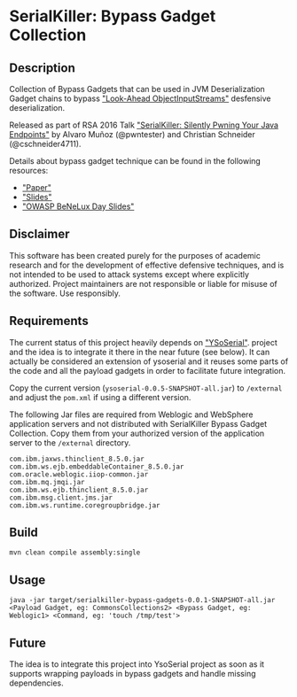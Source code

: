 # SerialKiller: Bypass Gadget Collection

## Description

Collection of Bypass Gadgets that can be used in JVM Deserialization Gadget chains to bypass ["Look-Ahead ObjectInputStreams"](http://www.ibm.com/developerworks/library/se-lookahead/) desfensive deserialization.

Released as part of RSA 2016 Talk ["SerialKiller: Silently Pwning Your Java Endpoints"](https://www.rsaconference.com/events/us16/agenda/sessions/2389/serial-killer-silently-pwning-your-java-endpoints) by Alvaro Muñoz (@pwntester) and Christian Schneider (@cschneider4711).

Details about bypass gadget technique can be found in the following resources:
- ["Paper"](https://community.microfocus.com/t5/Fortify-User-Discussions/The-perils-of-Java-deserialization/td-p/1596306?attachment-id=63108)
- ["Slides"](https://speakerdeck.com/pwntester/serial-killer-silently-pwning-your-java-endpoints)
- ["OWASP BeNeLux Day Slides"](https://www.owasp.org/images/8/8b/OWASPBNL_Java_Deserialization.pdf)

## Disclaimer

This software has been created purely for the purposes of academic research and for the development of effective defensive techniques, and is not intended to be used to attack systems except where explicitly authorized. Project maintainers are not responsible or liable for misuse of the software. Use responsibly.

## Requirements

The current status of this project heavily depends on ["YSoSerial"](https://github.com/frohoff/ysoserial).  project and the idea is to integrate it there in the near future (see below).  It can actually be considered an extension of ysoserial and it reuses some parts of the code and all the payload gadgets in order to facilitate future integration.

Copy the current version (`ysoserial-0.0.5-SNAPSHOT-all.jar`) to `/external` and adjust the `pom.xml` if using a different version.

The following Jar files are required from Weblogic and WebSphere application servers and not distributed with SerialKiller Bypass Gadget Collection.  Copy them from your authorized version of the application server to the `/external` directory.

```
com.ibm.jaxws.thinclient_8.5.0.jar
com.ibm.ws.ejb.embeddableContainer_8.5.0.jar
com.oracle.weblogic.iiop-common.jar
com.ibm.mq.jmqi.jar
com.ibm.ws.ejb.thinclient_8.5.0.jar
com.ibm.msg.client.jms.jar
com.ibm.ws.runtime.coregroupbridge.jar
```

## Build

`mvn clean compile assembly:single`

## Usage

`java -jar target/serialkiller-bypass-gadgets-0.0.1-SNAPSHOT-all.jar <Payload Gadget, eg: CommonsCollections2> <Bypass Gadget, eg: Weblogic1> <Command, eg: 'touch /tmp/test'>`

## Future

The idea is to integrate this project into YsoSerial project as soon as it supports wrapping payloads in bypass gadgets and handle missing dependencies.
